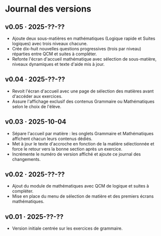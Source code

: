 # Journal des versions

## v0.05 · 2025-??-??
- Ajoute deux sous-matières en mathématiques (Logique rapide et Suites logiques) avec trois niveaux chacune.
- Crée dix-huit nouvelles questions progressives (trois par niveau) réparties entre QCM et suites à compléter.
- Refonte l'écran d'accueil mathématique avec sélection de sous-matière, niveaux dynamiques et texte d'aide mis à jour.

## v0.04 · 2025-??-??
- Revoit l'écran d'accueil avec une page de sélection des matières avant d'accéder aux exercices.
- Assure l'affichage exclusif des contenus Grammaire ou Mathématiques selon le choix de l'élève.

## v0.03 · 2025-10-04
- Sépare l'accueil par matière : les onglets Grammaire et Mathématiques affichent chacun leurs contenus dédiés.
- Met à jour le texte d'accroche en fonction de la matière sélectionnée et force le retour vers la bonne section après un exercice.
- Incrémente le numéro de version affiché et ajoute ce journal des changements.

## v0.02 · 2025-??-??
- Ajout du module de mathématiques avec QCM de logique et suites à compléter.
- Mise en place du menu de sélection de matière et des premiers écrans mathématiques.

## v0.01 · 2025-??-??
- Version initiale centrée sur les exercices de grammaire.

